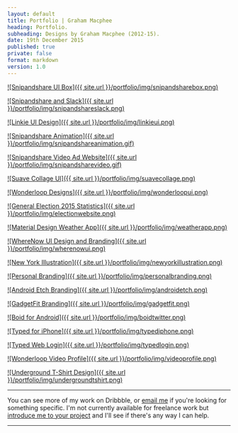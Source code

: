 ```yaml
---
layout: default
title: Portfolio | Graham Macphee
heading: Portfolio.
subheading: Designs by Graham Macphee (2012-15).
date: 19th December 2015
published: true
private: false
format: markdown
version: 1.0
---
```


[![Snipandshare UI Box]({{ site.url }}/portfolio/img/snipandsharebox.png)](http://snipandshare.com)

[![Snipandshare and Slack]({{ site.url }}/portfolio/img/snipandshareslack.png)](http://snipandshare.com/slack)

[![Linkie UI Design]({{ site.url }}/portfolio/img/linkieui.png)](https://dribbble.com/shots/2134219-Snipandshare-Beta)

[![Snipandshare Animation]({{ site.url }}/portfolio/img/snipandshareanimation.gif)](http://snipandshare.com)

[![Snipandshare Video Ad Website]({{ site.url }}/portfolio/img/snipandsharevideo.gif)](http://snipandshare.com)

[![Suave Collage UI]({{ site.url }}/portfolio/img/suavecollage.png)](https://dribbble.com/shots/2096399-Suave-Collage)

[![Wonderloop Designs]({{ site.url }}/portfolio/img/wonderloopui.png)](http://wonderloop.me)

[![General Election 2015 Statistics]({{ site.url }}/portfolio/img/electionwebsite.png)](http://grahammacphee.co.uk/ge15)

[![Material Design Weather App]({{ site.url }}/portfolio/img/weatherapp.png)](http://grahammacphee.co.uk/weather)

[![WhereNow UI Design and Branding]({{ site.url }}/portfolio/img/wherenowui.png)](https://dribbble.com/shots/1940608-WhereNow)

[![New York Illustration]({{ site.url }}/portfolio/img/newyorkillustration.png)](https://dribbble.com/shots/1567670-New-York)

[![Personal Branding]({{ site.url }}/portfolio/img/personalbranding.png)](https://dribbble.com/shots/2042901-A-New-Project)

[![Android Etch Branding]({{ site.url }}/portfolio/img/androidetch.png)](http://nerdandlaser.com/)

[![GadgetFit Branding]({{ site.url }}/portfolio/img/gadgetfit.png)](http://dribbble.com/gmph)

[![Boid for Android]({{ site.url }}/portfolio/img/boidtwitter.png)](http://boidapp.tumblr.com)

[![Typed for iPhone]({{ site.url }}/portfolio/img/typediphone.png)](https://dribbble.com/gmph/projects/269605-Typed)

[![Typed Web Login]({{ site.url }}/portfolio/img/typedlogin.png)](https://dribbble.com/gmph/projects/269605-Typed)

[![Wonderloop Video Profile]({{ site.url }}/portfolio/img/videoprofile.png)](https://dribbble.com/shots/1331725-Wonderloop-Branding-Element)

[![Underground T-Shirt Design]({{ site.url }}/portfolio/img/undergroundtshirt.png)](https://dribbble.com/shots/1159783-Underground-T-Shirt)

***

You can see more of my work on Dribbble, or [email me](mailto:hi@gmph.co?subject=&body=Hey%20Graham%2C%0A%0A) if you're looking for something specific. I'm not currently available for freelance work but [introduce me to your project](mailto:hi@gmph.co?subject=&body=Hey%20Graham%2C%0A%0A) and I'll see if there's any way I can help.

***
